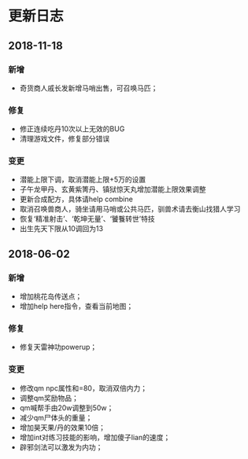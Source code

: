 # 更新日志

## 2018-11-18

### 新增

* 奇货商人戚长发新增马哨出售，可召唤马匹；

### 修复

* 修正连续吃丹10次以上无效的BUG
* 清理游戏文件，修复部分错误

### 变更

* 潜能上限下调，取消潜能上限+5万的设置
* 子午龙甲丹、玄黄紫箐丹、镇狱惊天丸增加潜能上限效果调整
* 更新合成配方，具体请help combine
* 取消召唤兽商人，骑坐请用马哨或公共马匹，驯兽术请去衡山找猎人学习
* 恢复‘精准射击’、‘乾坤无量’、‘饕餮转世’特技
* 出生先天下限从10调回为13


## 2018-06-02

### 新增

* 增加桃花岛传送点；
* 增加help here指令，查看当前地图；

### 修复

* 修复天雷神功powerup；

### 变更

* 修改qm npc属性和=80，取消双倍内力；
* 调整qm奖励物品；
* qm喊帮手由20w调整到50w；
* 减少qm尸体头的重量；
* 增加昊天果/丹的效果10倍；
* 增加int对练习技能的影响，增加傻子lian的速度；
* 辟邪剑法可以激发为内功；
